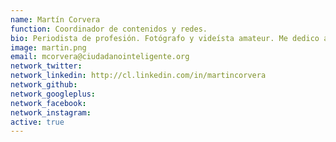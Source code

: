 ```yaml
---
name: Martín Corvera
function: Coordinador de contenidos y redes.
bio: Periodista de profesión. Fotógrafo y videísta amateur. Me dedico a comunicar porque la información es de todos y todas.
image: martin.png
email: mcorvera@ciudadanointeligente.org
network_twitter:
network_linkedin: http://cl.linkedin.com/in/martincorvera
network_github:
network_googleplus:
network_facebook:
network_instagram:
active: true
---
```

